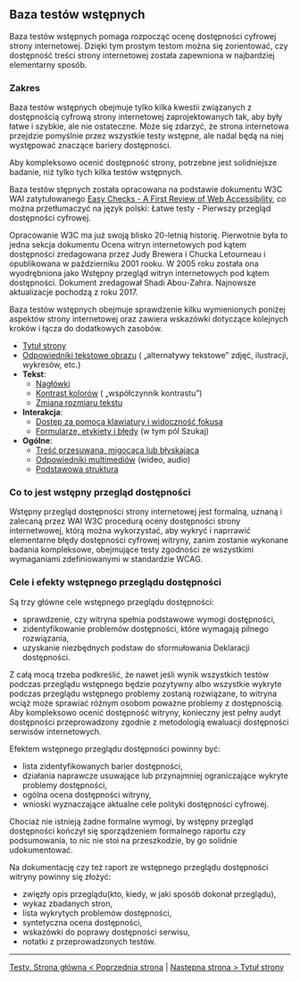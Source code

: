 ## Baza testów wstępnych
Baza testów wstępnych pomaga rozpocząć ocenę dostępności cyfrowej strony internetowej. Dzięki tym prostym testom można się zorientować, czy dostępność treści strony internetowej została zapewniona w najbardziej elementarny sposób.

### Zakres  
Baza testów wstępnych obejmuje tylko kilka kwestii związanych z dostępnością cyfrową strony internetowej zaprojektowanych tak, aby były łatwe i szybkie, ale nie ostateczne. Może się zdarzyć, że strona internetowa przejdzie pomyślnie przez wszystkie testy wstępne, ale nadal będą na niej występować znaczące bariery dostępności. 

Aby kompleksowo ocenić dostępność strony, potrzebne jest solidniejsze badanie, niż tylko tych kilka testów wstępnych.
 

Baza testów stępnych została opracowana na podstawie dokumentu W3C WAI zatytułowanego [Easy Checks - A First Review of Web Accessibility](https://www.w3.org/WAI/test-evaluate/preliminary/), co można przetłumaczyć na język polski: Łatwe testy - Pierwszy przegląd dostępności cyfrowej.

Opracowanie W3C ma już swoją blisko 20-letnią historię. Pierwotnie była to jedna sekcja dokumentu Ocena witryn internetowych pod kątem dostępności zredagowana przez Judy Brewera i Chucka Letourneau i opublikowana w październiku 2001 rooku. W 2005 roku została ona wyodrębniona jako Wstępny przegląd witryn internetowych pod kątem dostępności. Dokument zredagował Shadi Abou-Zahra. 
Najnowsze aktualizacje pochodzą z roku 2017.

Baza testów wstępnych obejmuje sprawdzenie kilku wymienionych poniżej aspektów strony internetowej oraz zawiera wskazówki dotyczące kolejnych kroków i łącza do dodatkowych zasobów.

- [Tytuł strony](testy/01_P_tytul-strony.md)
- [Odpowiedniki tekstowe obrazu](testy/02_P_odpowiedniki-tekstowe-obrazow.md) ( „alternatywy tekstowe” zdjęć, ilustracji, wykresów, etc.)
- **Tekst**:
  - [Nagłówki](testy/03_P_naglowki.md)
  - [Kontrast kolorów](testy/04_P_kontrast-kolorów) ( „współczynnik kontrastu”)
  - [Zmiana rozmiaru tekstu](testy/05_P_zmiana-rozmiaru-tekstu.md)
- **Interakcja**:
  - [Dostęp za pomocą klawiatury i widoczność fokusa](testy/06_P_klawiatura.md)
  - [Formularze, etykiety i błędy](testy/07_P_formularze.md) (w tym pól Szukaj)
- **Ogólne**:
  - [Treść przesuwana, migocąca lub błyskająca](testy/08_P_poruszanie-i-blyski.md)
  - [Odpowiedniki multimediów](testy/09_P_multimedia.md) (wideo, audio)
  - [Podstawowa struktura](testy/10_P_struktura.md)

### Co to jest wstępny przegląd dostępności
Wstępny przegląd dostępności strony internetowej jest formalną, uznaną i zalecaną przez WAI W3C procedurą oceny dostępności strony internetwowej, którą można wykorzystać, aby wykryć i naprrawić elementarne błędy dostępności cyfrowej witryny, zanim zostanie wykonane badania kompleksowe, obejmujące testy zgodności ze wszystkimi wymaganiami zdefiniowanymi w standardzie WCAG.   

### Cele i efekty wstępnego przeglądu dostępności
Są trzy główne cele wstępnego przeglądu dostępności:
- sprawdzenie, czy witryna spełnia podstawowe wymogi dostępności,
- zidentyfikowanie problemów dostępności, które wymagają pilnego rozwiązania,
- uzyskanie niezbędnych podstaw do sformułowania Deklaracji dostępności. 

Z całą mocą trzeba podkreślić, że nawet jeśli wynik wszystkich testów podczas przeglądu wstępnego będzie pozytywny albo wszystkie wykryte podczas przeglądu wstępnego problemy zostaną rozwiązane, to witryna wciąż może sprawiać różnym osobom poważne problemy z&nbsp;dostępnością. Aby kompleksowo ocenić dostępność witryny, konieczny jest pełny audyt dostępności przeprowadzony zgodnie z&nbsp;metodologią ewaluacji dostępności serwisów internetowych.
 
Efektem wstępnego przeglądu dostępności powinny być:
- lista zidentyfikowanych barier dostępności,
- działania naprawcze usuwające lub przynajmniej ograniczające wykryte problemy dostępności, 
- ogólna ocena dostępności witryny, 
- wnioski wyznaczające aktualne cele polityki dostępności cyfrowej.    

Chociaż nie istnieją żadne formalne wymogi, by wstępny przegląd dostępności kończył się sporządzeniem formalnego raportu czy podsumowania, to nic nie stoi na przeszkodzie, by go solidnie udokumentować.

Na dokumentację czy też raport ze wstępnego przeglądu dostępności witryny powinny się złożyć:
- zwięzły opis przeglądu(kto, kiedy, w jaki sposób dokonał przeglądu),
- wykaz zbadanych stron,
- lista wykrytych problemów dostępności,
- syntetyczna ocena dostępności, 
- wskazówki do poprawy dostępności serwisu, 
- notatki z przeprowadzonych testów.

-------------------------------------
[Testy. Strona główna &lt; Poprzednia strona](README.md) | [Następna strona &gt; Tytuł strony](testy/01_P_tytul-strony.md)




